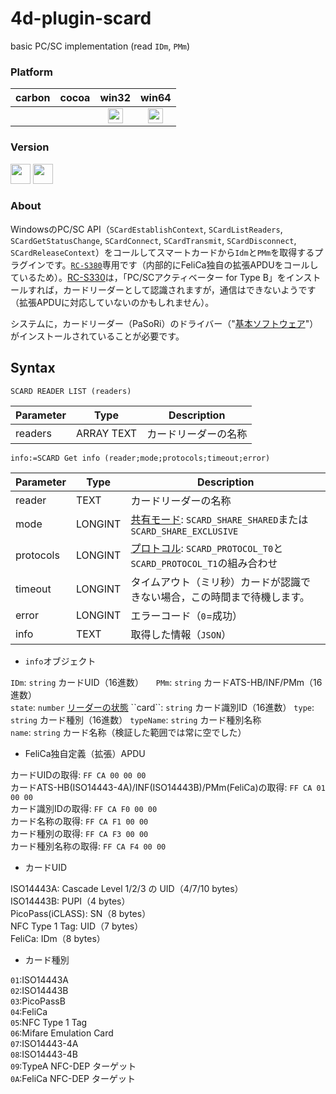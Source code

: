 # 4d-plugin-scard
basic PC/SC implementation (read ``IDm``, ``PMm``) 

### Platform

| carbon | cocoa | win32 | win64 |
|:------:|:-----:|:---------:|:---------:|
|||<img src="https://cloud.githubusercontent.com/assets/1725068/22371562/1b091f0a-e4db-11e6-8458-8653954a7cce.png" width="24" height="24" />|<img src="https://cloud.githubusercontent.com/assets/1725068/22371562/1b091f0a-e4db-11e6-8458-8653954a7cce.png" width="24" height="24" />|

### Version

<img src="https://cloud.githubusercontent.com/assets/1725068/18940649/21945000-8645-11e6-86ed-4a0f800e5a73.png" width="32" height="32" /> <img src="https://cloud.githubusercontent.com/assets/1725068/18940648/2192ddba-8645-11e6-864d-6d5692d55717.png" width="32" height="32" />

### About

WindowsのPC/SC API（``SCardEstablishContext``, ``SCardListReaders``, ``SCardGetStatusChange``, ``SCardConnect``, ``SCardTransmit``, ``SCardDisconnect``, ``SCardReleaseContext``）をコールしてスマートカードから``Idm``と``PMm``を取得するプラグインです。[``RC-S380``](https://www.sony.co.jp/Products/felica/consumer/products/RC-S380.html)専用です（内部的にFeliCa独自の拡張APDUをコールしているため）。[RC-S330](https://www.sony.co.jp/Products/felica/business/products/RC-S330.html)は，「PC/SCアクティベーター for Type B」をインストールすれば，カードリーダーとして認識されますが，通信はできないようです（拡張APDUに対応していないのかもしれません）。

システムに，カードリーダー（PaSoRi）のドライバー（"[基本ソフトウェア](https://www.sony.co.jp/Products/felica/consumer/download/windows.html)"）がインストールされていることが必要です。

## Syntax

```
SCARD READER LIST (readers)
```

Parameter|Type|Description
------------|------------|----
readers|ARRAY TEXT|カードリーダーの名称

```
info:=SCARD Get info (reader;mode;protocols;timeout;error)
```

Parameter|Type|Description
------------|------------|----
reader|TEXT|カードリーダーの名称
mode|LONGINT|[共有モード](https://msdn.microsoft.com/en-us/library/windows/desktop/aa379473(v=vs.85).aspx): ``SCARD_SHARE_SHARED``または``SCARD_SHARE_EXCLUSIVE``
protocols|LONGINT|[プロトコル](https://msdn.microsoft.com/en-us/library/windows/desktop/aa379473(v=vs.85).aspx): ``SCARD_PROTOCOL_T0``と``SCARD_PROTOCOL_T1``の組み合わせ
timeout|LONGINT|タイムアウト（ミリ秒）カードが認識できない場合，この時間まで待機します。
error|LONGINT|エラーコード（``0``=成功）
info|TEXT|取得した情報（``JSON``）

* ``info``オブジェクト

``IDm``: ``string`` カードUID（16進数）    
``PMm``: ``string`` カードATS-HB/INF/PMm（16進数）  
``state``: ``number``   [リーダーの状態](https://msdn.microsoft.com/en-us/library/windows/desktop/aa379808(v=vs.85).aspx)  
``card``: ``string`` カード識別ID（16進数） 
``type``: ``string`` カード種別（16進数） 
``typeName``: ``string`` カード種別名称  
``name``: ``string`` カード名称（検証した範囲では常に空でした）  

* FeliCa独自定義（拡張）APDU

カードUIDの取得: ``FF CA 00 00 00``  
カードATS-HB(ISO14443-4A)/INF(ISO14443B)/PMm(FeliCa)の取得: ``FF CA 01 00 00``  
カード識別IDの取得: ``FF CA F0 00 00``  
カード名称の取得: ``FF CA F1 00 00``  
カード種別の取得: ``FF CA F3 00 00``  
カード種別名称の取得: ``FF CA F4 00 00``  

* カードUID

ISO14443A: Cascade Level 1/2/3 の UID（4/7/10 bytes）  
ISO14443B: PUPI（4 bytes）  
PicoPass(iCLASS): SN（8 bytes）    
NFC Type 1 Tag: UID（7 bytes）  
FeliCa: IDm（8 bytes）  

* カード種別

``01``:ISO14443A  
``02``:ISO14443B  
``03``:PicoPassB  
``04``:FeliCa  
``05``:NFC Type 1 Tag    
``06``:Mifare Emulation Card    
``07``:ISO14443-4A  
``08``:ISO14443-4B  
``09``:TypeA NFC-DEP ターゲット  
``0A``:FeliCa NFC-DEP ターゲット  　
